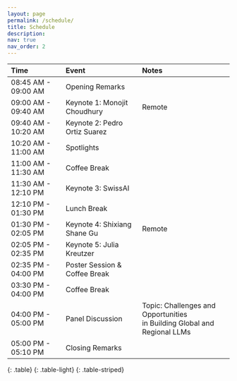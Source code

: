 ```yaml
---
layout: page
permalink: /schedule/
title: Schedule
description:
nav: true
nav_order: 2
---
```


| **Time** | **Event** | **Notes** |
| :------| :------- | :------- |
| 08:45 AM - 09:00 AM | Opening Remarks               |        |
| 09:00 AM - 09:40 AM | Keynote 1: Monojit Choudhury  | Remote |
| 09:40 AM - 10:20 AM | Keynote 2: Pedro Ortiz Suarez |        |
| 10:20 AM - 11:00 AM | Spotlights                    |        |
| 11:00 AM - 11:30 AM | Coffee Break                  |        |
| 11:30 AM - 12:10 PM | Keynote 3: SwissAI            |        |
| 12:10 PM - 01:30 PM | Lunch Break                   |        |
| 01:30 PM - 02:05 PM | Keynote 4: Shixiang Shane Gu  | Remote |
| 02:05 PM - 02:35 PM | Keynote 5: Julia Kreutzer     |        |
| 02:35 PM - 04:00 PM | Poster Session & Coffee Break |        |
| 03:30 PM - 04:00 PM | Coffee Break                  |        |
| 04:00 PM - 05:00 PM | Panel Discussion              | Topic: Challenges and Opportunities <br/>in Building Global and Regional LLMs |
| 05:00 PM - 05:10 PM | Closing Remarks               |        |
{: .table}
{: .table-light}
{: .table-striped}